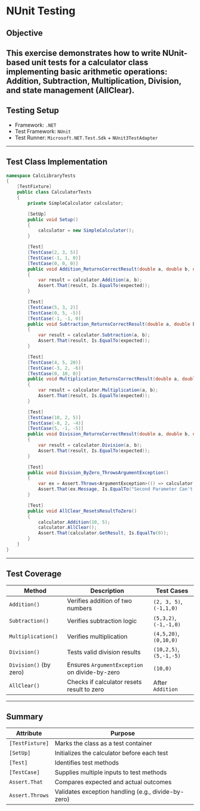 # NUnit Testing
## Objective

This exercise demonstrates how to write NUnit-based unit tests for a calculator class implementing basic arithmetic operations: Addition, Subtraction, Multiplication, Division, and state management (AllClear).
---
## Testing Setup

- Framework: `.NET`
- Test Framework: `NUnit`
- Test Runner: `Microsoft.NET.Test.Sdk` + `NUnit3TestAdapter`
---
## Test Class Implementation
```csharp
namespace CalcLibraryTests
{
    [TestFixture]
    public class CalculatorTests
    {
        private SimpleCalculator calculator;

        [SetUp]
        public void Setup()
        {
            calculator = new SimpleCalculator();
        }

        [Test]
        [TestCase(2, 3, 5)]
        [TestCase(-1, 1, 0)]
        [TestCase(0, 0, 0)]
        public void Addition_ReturnsCorrectResult(double a, double b, double expected)
        {
            var result = calculator.Addition(a, b);
            Assert.That(result, Is.EqualTo(expected));
        }

        [Test]
        [TestCase(5, 3, 2)]
        [TestCase(0, 5, -5)]
        [TestCase(-1, -1, 0)]
        public void Subtraction_ReturnsCorrectResult(double a, double b, double expected)
        {
            var result = calculator.Subtraction(a, b);
            Assert.That(result, Is.EqualTo(expected));
        }

        [Test]
        [TestCase(4, 5, 20)]
        [TestCase(-3, 2, -6)]
        [TestCase(0, 10, 0)]
        public void Multiplication_ReturnsCorrectResult(double a, double b, double expected)
        {
            var result = calculator.Multiplication(a, b);
            Assert.That(result, Is.EqualTo(expected));
        }

        [Test]
        [TestCase(10, 2, 5)]
        [TestCase(-8, 2, -4)]
        [TestCase(5, -1, -5)]
        public void Division_ReturnsCorrectResult(double a, double b, double expected)
        {
            var result = calculator.Division(a, b);
            Assert.That(result, Is.EqualTo(expected));
        }

        [Test]
        public void Division_ByZero_ThrowsArgumentException()
        {
            var ex = Assert.Throws<ArgumentException>(() => calculator.Division(10, 0));
            Assert.That(ex.Message, Is.EqualTo("Second Parameter Can't be Zero"));
        }

        [Test]
        public void AllClear_ResetsResultToZero()
        {
            calculator.Addition(10, 5);
            calculator.AllClear();
            Assert.That(calculator.GetResult, Is.EqualTo(0));
        }
    }
}
```
---
## Test Coverage
| Method                 | Description                                   | Test Cases              |
| ---------------------- | --------------------------------------------- | ----------------------- |
| `Addition()`           | Verifies addition of two numbers              | `(2, 3, 5)`, `(-1,1,0)` |
| `Subtraction()`        | Verifies subtraction logic                    | `(5,3,2)`, `(-1,-1,0)`  |
| `Multiplication()`     | Verifies multiplication                       | `(4,5,20)`, `(0,10,0)`  |
| `Division()`           | Tests valid division results                  | `(10,2,5)`, `(5,-1,-5)` |
| `Division()` (by zero) | Ensures `ArgumentException` on divide-by-zero | `(10,0)`                |
| `AllClear()`           | Checks if calculator resets result to zero    | After `Addition`        |
---
## Summary
| Attribute       | Purpose                                             |
| --------------- | --------------------------------------------------- |
| `[TestFixture]` | Marks the class as a test container                 |
| `[SetUp]`       | Initializes the calculator before each test         |
| `[Test]`        | Identifies test methods                             |
| `[TestCase]`    | Supplies multiple inputs to test methods            |
| `Assert.That`   | Compares expected and actual outcomes               |
| `Assert.Throws` | Validates exception handling (e.g., divide-by-zero) |
